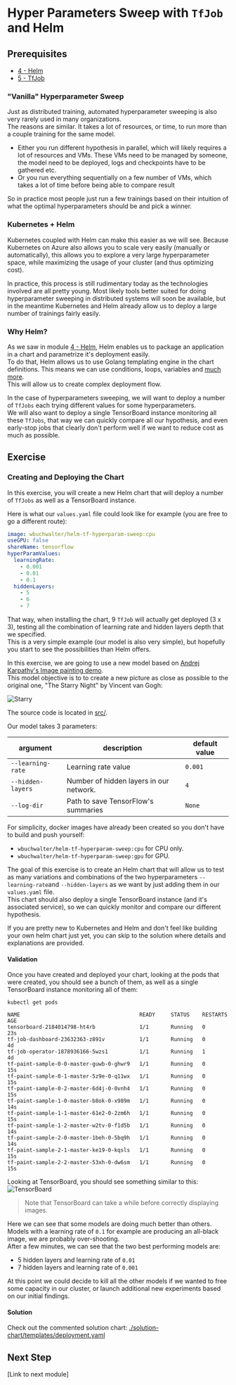 # Hyper Parameters Sweep with `TfJob` and Helm

## Prerequisites

* [4 - Helm](../4-Helm)
* [5 - TfJob](../5-tfjob)
  
### "Vanilla" Hyperparameter Sweep

Just as distributed training, automated hyperparameter sweeping is also very rarely used in many organizations.  
The reasons are similar. It takes a lot of resources, or time, to run more than a couple training for the same model.
  * Either you run different hypothesis in parallel, which will likely requires a lot of resources and VMs. These VMs need to be managed by someone, the model need to be deployed, logs and checkpoints have to be gathered etc.
  * Or you run everything sequentially on a few number of VMs, which takes a lot of time before being able to compare result

So in practice most people just run a few trainings based on their intuition of what the optimal hyperparameters should be and pick a winner. 

### Kubernetes + Helm

Kubernetes coupled with Helm can make this easier as we will see. 
Because Kubernetes on Azure also allows you to scale very easily (manually or automatically), this allows you to explore a very large hyperparameter space, while maximizing the usage of your cluster (and thus optimizing cost).

In practice, this process is still rudimentary today as the technologies involved are all pretty young. Most likely tools better suited for doing hyperparameter sweeping in distributed systems will soon be available, but in the meantime Kubernetes and Helm already allow us to deploy a large number of trainings fairly easily.

### Why Helm?

As we saw in module [4 - Helm](../4-helm), Helm enables us to package an application in a chart and parametrize it's deployment easily.  
To do that, Helm allows us to use Golang templating engine in the chart definitions. This means we can use conditions, loops, variables and [much more](https://docs.helm.sh/chart_template_guide).  
This will allow us to create complex deployment flow.   

In the case of hyperparameters sweeping, we will want to deploy a number of `TfJobs` each trying different values for some hyperparameters.  
We will also want to deploy a single TensorBoard instance monitoring all these `TfJobs`, that way we can quickly compare all our hypothesis, and even early-stop jobs that clearly don't perform well if we want to reduce cost as much as possible.

## Exercise

### Creating and Deploying the Chart
In this exercise, you will create a new Helm chart that will deploy a number of `TfJobs` as well as a TensorBoard instance.

Here is what our `values.yaml` file could look like for example (you are free to go a different route):

```yaml
image: wbuchwalter/helm-tf-hyperparam-sweep:cpu
useGPU: false
shareName: tensorflow
hyperParamValues:
  learningRate:
    - 0.001
    - 0.01
    - 0.1
  hiddenLayers:
    - 5
    - 6
    - 7
```

That way, when installing the chart, 9 `TfJob` will actually get deployed (3 x 3), testing all the combination of learning rate and hidden layers depth that we specified.  
This is a very simple example (our model is also very simple), but hopefully you start to see the possibilities than Helm offers.

In this exercise, we are going to use a new model based on [Andrej Karpathy's Image painting demo](http://cs.stanford.edu/people/karpathy/convnetjs/demo/image_regression.html).  
This model objective is to to create a new picture as close as possible to the original one, "The Starry Night" by Vincent van Gogh:

![Starry](./src/starry.jpg)

The source code is located in [src/](./src/).  

Our model takes 3 parameters:

| argument | description | default value |
|------|-------------|---------------|
|`--learning-rate` | Learning rate value | `0.001` | 
|`--hidden-layers` | Number of hidden layers in our network. | `4` | 
|`--log-dir` | Path to save TensorFlow's summaries | `None`| 

For simplicity, docker images have already been created so you don't have to build and push yourself:
* `wbuchwalter/helm-tf-hyperparam-sweep:cpu` for CPU only.
* `wbuchwalter/helm-tf-hyperparam-sweep:gpu` for GPU.  

The goal of this exercise is to create an Helm chart that will allow us to test as many variations and combinations of the two hyperparameters `--learning-rate`and `--hidden-layers` as we want by just adding them in our `values.yaml` file.   
This chart should also deploy a single TensorBoard instance (and it's associated service), so we can quickly monitor and compare our different hypothesis.

If you are pretty new to Kubernetes and Helm and don't feel like building your own helm chart just yet, you can skip to the solution where details and explanations are provided.

#### Validation

Once you have created and deployed your chart, looking at the pods that were created, you should see a bunch of them, as well as a single TensorBoard instance monitoring all of them:

```console
kubectl get pods
```

```
NAME                                      READY     STATUS    RESTARTS   AGE
tensorboard-2184014798-ht4rb              1/1       Running   0          23s
tf-job-dashboard-23632363-z891v           1/1       Running   0          4d
tf-job-operator-1878936166-5wzs1          1/1       Running   1          4d
tf-paint-sample-0-0-master-guwb-0-ghwr9   1/1       Running   0          15s
tf-paint-sample-0-1-master-5z9e-0-q11wx   1/1       Running   0          15s
tf-paint-sample-0-2-master-6d4j-0-0vnh4   1/1       Running   0          15s
tf-paint-sample-1-0-master-b8ok-0-x989m   1/1       Running   0          14s
tf-paint-sample-1-1-master-61e2-0-2zm6h   1/1       Running   0          15s
tf-paint-sample-1-2-master-w2tv-0-f1d5b   1/1       Running   0          14s
tf-paint-sample-2-0-master-1beh-0-5bq9h   1/1       Running   0          14s
tf-paint-sample-2-1-master-ke19-0-kqsls   1/1       Running   0          15s
tf-paint-sample-2-2-master-53xh-0-dw6sm   1/1       Running   0          15s
```

Looking at TensorBoard, you should see something similar to this:
![TensorBoard](tensorboard.png)

> Note that TensorBoard can take a while before correctly displaying images.

Here we can see that some models are doing much better than others. Models with a learning rate of `0.1` for example are producing an all-black image, we are probably over-shooting.  
After a few minutes, we can see that the two best performing models are:
* 5 hidden layers and learning rate of `0.01`
* 7 hidden layers and learning rate of `0.001`

At this point we could decide to kill all the other models if we wanted to free some capacity in our cluster, or launch additional new experiments based on our initial findings.

#### Solution

Check out the commented solution chart: [./solution-chart/templates/deployment.yaml](./solution-chart/templates/deployment.yaml)


## Next Step

[Link to next module]
